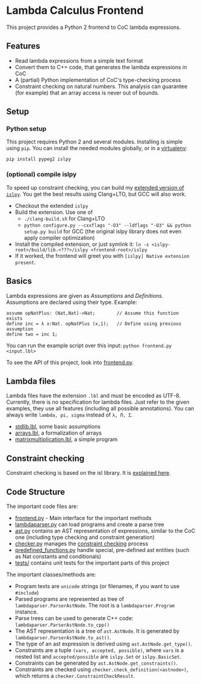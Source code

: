 Lambda Calculus Frontend
========================

This project provides a Python 2 frontend to CoC lambda expressions. 

Features
--------
- Read lambda expressions from a simple text format
- Convert them to C++ code, that generates the lambda expressions in CoC
- A (partial) Python implementation of CoC's type-checking process
- Constraint checking on natural numbers. 
This analysis can guarantee (for example) that an array access is never out of bounds.


Setup
-----
### Python setup
This project requires Python 2 and several modules. Installing is simple using `pip`. 
You can install the needed modules globally, or in a [virtualenv](http://docs.python-guide.org/en/latest/dev/virtualenvs/):
```
pip install pypeg2 islpy
```

### (optional) compile islpy
To speed up constraint checking, you can build my [extended version of `islpy`](https://github.com/MarkusBauer/islpy). 
You get the best results using Clang+LTO, but GCC will also work. 

- Checkout the extended `islpy`
- Build the extension. Use one of
  - `./clang-build.sh` for Clang+LTO
  - `python configure.py --cxxflags "-O3" --ldflags "-O3" && python setup.py build` for GCC (the original islpy library does not even apply compiler optimization)
- Install the compiled extension, or just symlink it: `ln -s <islpy-root>/build/lib.<???>/islpy <frontend-root>/islpy`
- If it worked, the frontend will greet you with `[islpy] Native extension present`. 


Basics
------
Lambda expressions are given as _Assumptions_ and _Definitions_. 
Assumptions are declared using their type. Example:

```
assume opNatPlus: (Nat,Nat)->Nat;        // Assume this function exists
define inc = λ x:Nat. opNatPlus (x,1);   // Define using previous assumption
define two = inc 1;
```

You can run the example script over this input:
`python frontend.py <input.lbl>`

To see the API of this project, look into [frontend.py](frontend.py). 


Lambda files
------------
Lambda files have the extension `.lbl` and must be encoded as UTF-8. 
Currently, there is no specification for lambda files. 
Just refer to the given examples, they use all features (including all possible annotations).
You can always write `lambda, pi, sigma` instead of `λ, Π, Σ`.
 
- [stdlib.lbl](programs/stdlib.lbl),  some basic assumptions
- [arrays.lbl](programs/arrays.lbl),  a formalization of arrays
- [matrixmultiplication.lbl](programs/matrixmultiplication.lbl),  a simple program


Constraint checking
-------------------
Constraint checking is based on the isl library. It is [explained here](constraint_checking.md).



Code Structure
--------------
The important code files are:

- [frontend.py](frontend.py) - Main interface for the important methods
- [lambdaparser.py](lambdaparser.py) can load programs and create a parse tree
- [ast.py](ast.py) contains an AST representation of expressions, similar to the CoC one (including type checking and constraint generation)
- [checker.py](checker.py) manages the [constraint checking](constraint_checking.md) process
- [predefined_functions.py](predefined_functions.py) handle special, pre-defined ast entities (such as Nat constants and conditionals)
- [tests/](tests/) contains unit tests for the important parts of this project

The important classes/methods are:
 
- Program texts are `unicode` strings (or filenames, if you want to use `#include`)
- Parsed programs are represented as tree of `lambdaparser.ParserAstNode`. The root is a `lambdaparser.Program` instance.
- Parse trees can be used to generate C++ code: `lambdaparser.ParserAstNode.to_cpp()`
- The AST representation is a tree of `ast.AstNode`. It is generated by `lambdaparser.ParserAstNode.to_ast()`.
- The type of an ast expression is derived using `ast.AstNode.get_type()`. 
- Constraints are a tuple `(vars, accepted, possible)`, where `vars` is a nested list and `accepted/possible` are `islpy.Set` or `islpy.BasicSet`.
- Constraints can be generated by `ast.AstNode.get_constraints()`.
- Constraints are checked using `checker.check_definition(<astnode>)`, which returns a `checker.ConstraintCheckResult`.

